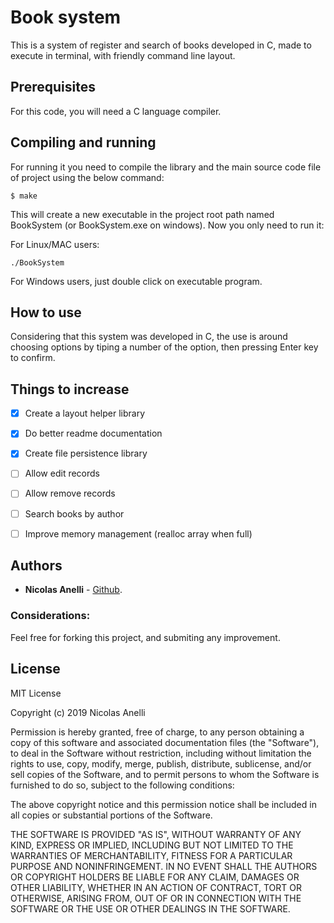# Book system

This is a system of register and search of books developed in C, made to execute in terminal, with friendly command line layout.

## Prerequisites

For this code, you will need a C language compiler.

## Compiling and running

For running it you need to compile the library and the main source code file of project using the below command:
```
$ make
```

This will create a new executable in the project root path named BookSystem (or BookSystem.exe on windows). Now you only need to run it:

For Linux/MAC users:

```
./BookSystem 
```

For Windows users, just double click on executable program.

## How to use
Considering that this system was developed in C, the use is around choosing options by tiping a number of the option, then pressing Enter key to confirm.

## Things to increase

- [x] Create a layout helper library
- [x] Do better readme documentation
- [x] Create file persistence library
- [ ] Allow edit records
- [ ] Allow remove records
- [ ] Search books by author
- [ ] Improve memory management (realloc array when full)


## Authors
* **Nicolas Anelli** - [Github](https://github.com/NicolasAnelli).

### Considerations:
Feel free for forking this project, and submiting any improvement.

## License
MIT License

Copyright (c) 2019 Nicolas Anelli

Permission is hereby granted, free of charge, to any person obtaining a copy
of this software and associated documentation files (the "Software"), to deal
in the Software without restriction, including without limitation the rights
to use, copy, modify, merge, publish, distribute, sublicense, and/or sell
copies of the Software, and to permit persons to whom the Software is
furnished to do so, subject to the following conditions:

The above copyright notice and this permission notice shall be included in all
copies or substantial portions of the Software.

THE SOFTWARE IS PROVIDED "AS IS", WITHOUT WARRANTY OF ANY KIND, EXPRESS OR
IMPLIED, INCLUDING BUT NOT LIMITED TO THE WARRANTIES OF MERCHANTABILITY,
FITNESS FOR A PARTICULAR PURPOSE AND NONINFRINGEMENT. IN NO EVENT SHALL THE
AUTHORS OR COPYRIGHT HOLDERS BE LIABLE FOR ANY CLAIM, DAMAGES OR OTHER
LIABILITY, WHETHER IN AN ACTION OF CONTRACT, TORT OR OTHERWISE, ARISING FROM,
OUT OF OR IN CONNECTION WITH THE SOFTWARE OR THE USE OR OTHER DEALINGS IN THE
SOFTWARE.
